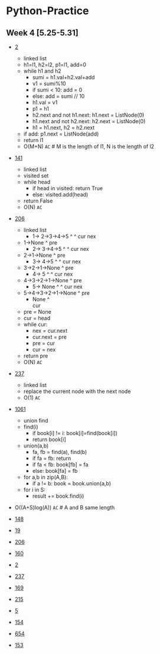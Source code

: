 # Python-Practice
## Week 4 [5.25-5.31]
- [2](https://leetcode.com/problems/add-two-numbers/)
  - linked list
  - h1=l1, h2=l2, p1=l1, add=0
  - while h1 and h2
    - sumi = h1.val+h2.val+add
    - v1 = sumi%10
    - if sumi < 10: add = 0
    - else: add = sumi // 10
    - h1.val = v1
    - p1 = h1
    - h2.next and not h1.next: h1.next = ListNode(0)
    - h1.next and not h2.next: h2.next = ListNode(0)
    - h1 = h1.next, h2 = h2.next
  - if add: p1.next = ListNode(add)
  - return l1
  - O(M+N) `AC`  # M is the length of l1, N is the length of l2
- [141](https://leetcode.com/problems/linked-list-cycle/)
  - linked list
  - visited set
  - while head
    - if head in visited: return True
    - else: visited.add(head)
  - return False
  - O(N) `AC`
- [206](https://leetcode.com/problems/reverse-linked-list/)
  - linked list
    - 1->   2->3->4->5
      ^     ^
      cur   nex
  - 1->None
    ^
    pre
    - 2->   3->4->5
      ^     ^
      cur   nex
  - 2->1->None
    ^
    pre
    - 3->   4->5
      ^     ^
      cur   nex 
  - 3->2->1->None
    ^
    pre
    - 4->   5
      ^     ^
      cur   nex
  - 4->3->2->1->None
    ^
    pre
    - 5->   None
      ^     ^
      cur   nex
  - 5->4->3->2->1->None
    ^
    pre
    - None
      ^     
      cur   
  - pre = None
  - cur = head
  - while cur:
    - nex = cur.next
    - cur.next = pre
    - pre = cur
    - cur = nex
  - return pre
  - O(N) `AC`
- [237](https://leetcode.com/problems/delete-node-in-a-linked-list/)
  - linked list
  - replace the current node with the next node
  - O(1) `AC`
- [1061](https://leetcode.com/problems/lexicographically-smallest-equivalent-string/)
  - union find
  - find(i)
    - if book[i] != i: book[i]=find(book[i])
    - return book[i]
  - union(a,b)
    - fa, fb = find(a), find(b)
    - if fa = fb: return
    - if fa < fb: book[fb] = fa
    - else: book[fa] = fb
  - for a,b in zip(A,B):
    - if a != b: book = book.union(a,b)
  - for i in S:
    - result += book.find(i)
- O((A+S)log(A)) `AC`  # A and B same length



- [148]()
- [19]()
- [206]()
- [160]()
- [2]()
- [237]()
- [169]()
- [215]()
- [5]()
- [154]()
- [654]()
- [153]()

